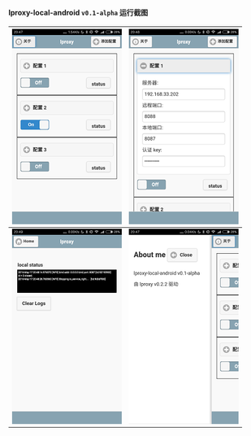 #### lproxy-local-android `v0.1-alpha` 运行截图

| ![1](../img/lpandroid/lp0.1-alpha_1.png) | ![2](../img/lpandroid/lp0.1-alpha_2.png)   |
|----|----|
| ![3](../img/lpandroid/lp0.1-alpha_3.png) | ![4](../img/lpandroid/lp0.1-alpha_4.png)   |
